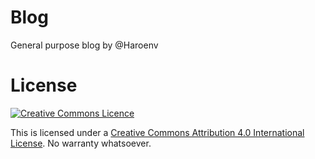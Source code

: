 # Blog

General purpose blog by @Haroenv

# License

[![Creative Commons Licence](https://i.creativecommons.org/l/by/4.0/88x31.png)](http://creativecommons.org/licenses/by/4.0/)

This is licensed under a [Creative Commons Attribution 4.0 International License](http://creativecommons.org/licenses/by/4.0/). No warranty whatsoever.
